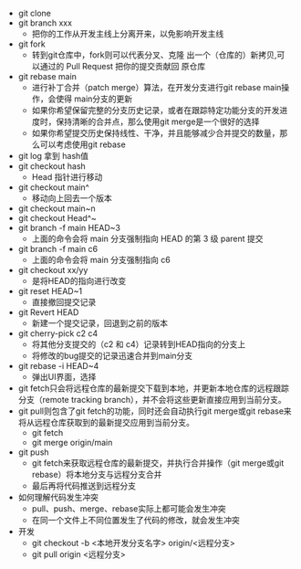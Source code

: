 - git clone
- git branch xxx
  - 把你的工作从开发主线上分离开来，以免影响开发主线
- git fork
  - 转到git仓库中，fork则可以代表分叉、克隆 出一个（仓库的）新拷贝,可以通过的 Pull Request 把你的提交贡献回 原仓库
- git rebase main
  - 进行补丁合并（patch merge）算法，在开发分支进行git rebase main操作，会使得 main分支的更新
  - 如果你希望保留完整的分支历史记录，或者在跟踪特定功能分支的开发进度时，保持清晰的合并点，那么使用git merge是一个很好的选择
  - 如果你希望提交历史保持线性、干净，并且能够减少合并提交的数量，那么可以考虑使用git rebase
- git log 拿到 hash值
- git checkout hash
  - Head 指针进行移动
- git checkout main^
  - 移动向上回去一个版本
- git checkout main~n
- git checkout Head^~
- git branch -f main HEAD~3
  - 上面的命令会将 main 分支强制指向 HEAD 的第 3 级 parent 提交
- git branch -f main c6
  - 上面的命令会将 main 分支强制指向 c6
- git checkout xx/yy
  - 是将HEAD的指向进行改变
- git reset HEAD~1
  - 直接撤回提交记录
- git Revert HEAD
  - 新建一个提交记录，回退到之前的版本
- git cherry-pick c2 c4
  - 将其他分支提交的（c2 和 c4）记录转到HEAD指向的分支上
  - 将修改的bug提交的记录迅速合并到main分支
- git rebase -i HEAD~4
  - 弹出UI界面，选择
- git fetch只会将远程仓库的最新提交下载到本地，并更新本地仓库的远程跟踪分支（remote tracking branch），并不会将这些更新直接应用到当前分支。
- git pull则包含了git fetch的功能，同时还会自动执行git merge或git rebase来将从远程仓库获取到的最新提交应用到当前分支。
  - git fetch
  - git merge origin/main
- git push
  - git fetch来获取远程仓库的最新提交，并执行合并操作（git merge或git rebase）将本地分支与远程分支合并
  - 最后再将代码推送到远程分支
- 如何理解代码发生冲突
  - pull、push、merge、rebase实际上都可能会发生冲突
  - 在同一个文件上不同位置发生了代码的修改，就会发生冲突
- 开发
  - git checkout -b <本地开发分支名字> origin/<远程分支>
  - git pull origin <远程分支>


